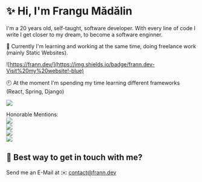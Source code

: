 # ✨ Hi, I'm Frangu Mădălin


I'm a 20 years old, self-taught, software developer.
With every line of code I write I get closer to my dream, to become a software enginner.

📖 Currently I'm learning and working at the same time, doing freelance work (mainly Static Websites).    
  
![https://frann.dev/](https://img.shields.io/badge/frann.dev-Visit%20my%20website!-blue)  
  
🕘 At the moment I'm spending my time learning different frameworks (React, Spring, Django)  
  
![](https://img.shields.io/badge/Java-Favorite%20Language-red?logo=java)
  
Honorable Mentions:  
![](https://img.shields.io/badge/Python-%20-red?logo=python)  
![](https://img.shields.io/badge/Javascript-%20-red?logo=javascript)  
![](https://img.shields.io/badge/HTML-%20-red?logo=HTML5)  
![](https://img.shields.io/badge/CSS-%20-red?logo=CSS3)

## 🤘 Best way to get in touch with me? 
Send me an E-Mail at
✉️  contact@frann.dev

<!--
**xFrann/xFrann** is a ✨ _special_ ✨ repository because its `README.md` (this file) appears on your GitHub profile.

Here are some ideas to get you started:

- 🔭 I’m currently working on ...
- 🌱 I’m currently learning ...
- 👯 I’m looking to collaborate on ...
- 🤔 I’m looking for help with ...
- 💬 Ask me about ...
- 📫 How to reach me: ...
- 😄 Pronouns: ...
- ⚡ Fun fact: ...
-->
